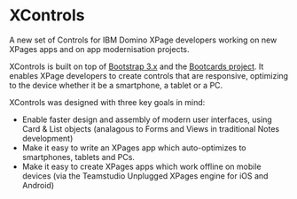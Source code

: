 # XControls

A new set of Controls for IBM Domino XPage developers working on new XPages apps and on app modernisation projects.

XControls is built on top of [Bootstrap 3.x](http://getbootstrap.com) and the [Bootcards project](http://bootcards.org). It enables XPage developers to create controls that are responsive, optimizing to the device whether it be a smartphone, a tablet or a PC.

XControls was designed with three key goals in mind:
* Enable faster design and assembly of modern user interfaces, using Card & List objects (analagous to Forms and Views in traditional Notes development)
* Make it easy to write an XPages app which auto-optimizes to smartphones, tablets and PCs.
* Make it easy to create XPages apps which work offline on mobile devices (via the Teamstudio Unplugged XPages engine for iOS and Android)
